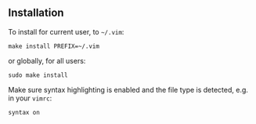 ## Installation

To install for current user, to `~/.vim`:

```
make install PREFIX=~/.vim
```

or globally, for all users:

```
sudo make install
```

Make sure syntax highlighting is enabled and the file type is detected, e.g. in your `vimrc`:

```
syntax on
```


